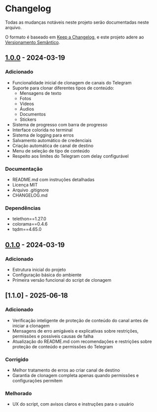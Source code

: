# Changelog

Todas as mudanças notáveis neste projeto serão documentadas neste arquivo.

O formato é baseado em [Keep a Changelog](https://keepachangelog.com/pt-BR/1.0.0/),
e este projeto adere ao [Versionamento Semântico](https://semver.org/lang/pt-BR/).

## [1.0.0] - 2024-03-19

### Adicionado
- Funcionalidade inicial de clonagem de canais do Telegram
- Suporte para clonar diferentes tipos de conteúdo:
  - Mensagens de texto
  - Fotos
  - Vídeos
  - Áudios
  - Documentos
  - Stickers
- Sistema de progresso com barra de progresso
- Interface colorida no terminal
- Sistema de logging para erros
- Salvamento automático de credenciais
- Criação automática de canal de destino
- Menu de seleção de tipo de conteúdo
- Respeito aos limites do Telegram com delay configurável

### Documentação
- README.md com instruções detalhadas
- Licença MIT
- Arquivo .gitignore
- CHANGELOG.md

### Dependências
- telethon==1.27.0
- colorama==0.4.6
- tqdm==4.65.0

## [0.1.0] - 2024-03-19

### Adicionado
- Estrutura inicial do projeto
- Configuração básica do ambiente
- Primeira versão funcional do script de clonagem

## [1.1.0] - 2025-06-18

### Adicionado
- Verificação inteligente de proteção de conteúdo do canal antes de iniciar a clonagem
- Mensagens de erro amigáveis e explicativas sobre restrições, permissões e possíveis causas de falha
- Atualização do README.md com recomendações e restrições sobre proteção de conteúdo e permissões do Telegram

### Corrigido
- Melhor tratamento de erros ao criar canal de destino
- Garantia de clonagem completa apenas quando permissões e configurações permitem

### Melhorado
- UX do script, com avisos claros e instruções para o usuário

[1.0.0]: https://github.com/seu-usuario/clonecat/compare/v0.1.0...v1.0.0
[0.1.0]: https://github.com/seu-usuario/clonecat/releases/tag/v0.1.0 